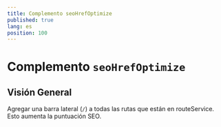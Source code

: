 ```yaml
---
title: Complemento seoHrefOptimize
published: true
lang: es
position: 100
---
```


# Complemento  `seoHrefOptimize`

## Visión General

Agregar una barra lateral (`/`) a todas las rutas que están en routeService. Esto aumenta la puntuación SEO.
